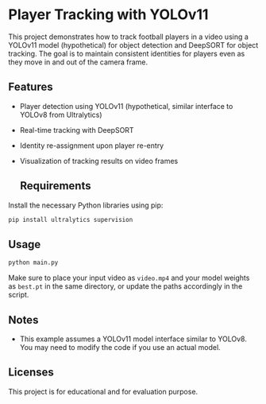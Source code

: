 # Player Tracking with YOLOv11

This project demonstrates how to track football players in a video using a YOLOv11 model (hypothetical) for object detection and DeepSORT for object tracking. The goal is to maintain consistent identities for players even as they move in and out of the camera frame.

## Features
- Player detection using YOLOv11 (hypothetical, similar interface to YOLOv8 from Ultralytics)
- Real-time tracking with DeepSORT
- Identity re-assignment upon player re-entry
- Visualization of tracking results on video frames

  ## Requirements
Install the necessary Python libraries using pip:
```bash
pip install ultralytics supervision 
```

## Usage
```bash
python main.py
```
Make sure to place your input video as ```video.mp4``` and your model weights as ```best.pt``` in the same directory, or update the paths accordingly in the script.

## Notes
- This example assumes a YOLOv11 model interface similar to YOLOv8. You may need to modify the code if you use an actual model.

## Licenses
This project is for educational and for evaluation purpose.





